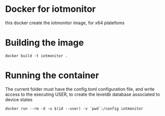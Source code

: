 # Docker for iotmonitor

this docker create the iotmonitor image, for x64 platefoms

# Building the image

	docker build -t iotmonitor .


# Running the container

The current folder must have the config.toml configuration file, and write access to the executing USER, to create the leveldb database associated to device states

	docker run --rm -d -u $(id --user) -v `pwd`:/config iotmonitor

